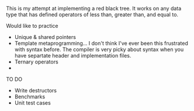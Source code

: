 This is my attempt at implementing a red black tree. It works on any data type that has defined operators of less than, greater than, and equal to.

Would like to practice
- Unique & shared pointers
- Template metaprogramming... I don't think I've ever been this frustrated with syntax before. The compiler is very picky about syntax when you have separtate header and implementation files.
- Ternary operators
-

TO DO
- Write destructors
- Benchmarks
- Unit test cases
